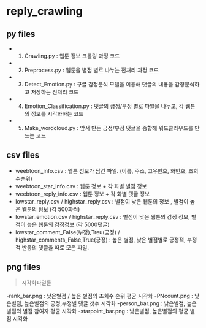 # reply_crawling
## py files
- 1. Crawling.py : 웹툰 정보 크롤링 과정 코드
- 2. Preprocess.py : 웹툰을 별점 별로 나누는 전처리 과정 코드
- 3. Detect_Emotion.py : 구글 감정분석 모델을 이용해 댓글의 내용을 감정분석하고 저장하는 전처리 코드
- 4. Emotion_Classification.py : 댓글의 긍정/부정 별로 파일을 나누고, 각 웹툰의 정보를 시각화하는 코드
- 5. Make_wordcloud.py : 앞서 만든 긍정/부정 댓글을 종합해 워드클라우드를 만드는 코드

## csv files
- weebtoon_info.csv : 웹툰 정보가 담긴 파일. (이름, 주소, 고유번호, 화번호, 조회수순위)
- weebtoon_star_info.csv : 웹툰 정보 + 각 화별 별점 정보
- weebtoon_reply_info.csv : 웹툰 정보 + 각 화별 댓글 정보
- lowstar_reply.csv / highstar_reply.csv : 별점이 낮은 웹툰의 정보 , 별점이 높은 웹툰의 정보 (각 500화씩)
- lowstar_emotion.csv / highstar_reply.csv : 별점이 낮은 웹툰의 감정 정보, 별점이 높은 웹툰의 감정정보 (각 5000댓글)
- lowstar_comment_False(부정),Treu(긍정) / highstar_comments_False,True(긍정) : 높은 별점, 낮은 별점별로 긍정적, 부정적 반응의 댓글을 따로 모은 파일.

## png files
> 시각화파일들

-rank_bar.png : 낮은별점 / 높은 별점의 조회수 순위 평균 시각화
-PNcount.png : 낮은별점, 높은별점의 긍정,부정별 댓글 갯수 시각화
-person_bar.png : 낮은별점, 높은별점의 별점 참여자 평균 시각화
-starpoint_bar.png : 낮은별점, 높은별점의 평균 별점 시각화
